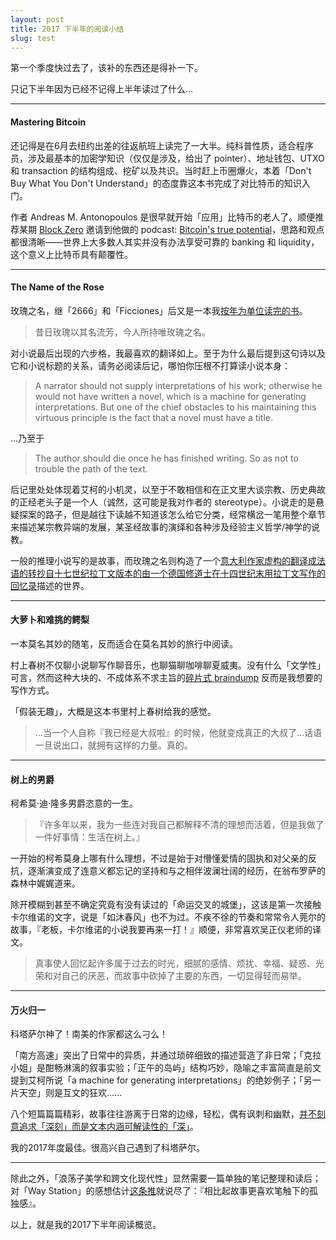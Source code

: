 ```yaml
---
layout: post
title: 2017 下半年的阅读小结
slug: test
---
```


第一个季度快过去了，该补的东西还是得补一下。

只记下半年因为已经不记得上半年读过了什么...

******

#### Mastering Bitcoin

还记得是在6月去纽约出差的往返航班上读完了一大半。纯科普性质，适合程序员，涉及最基本的加密学知识（仅仅是涉及，给出了 pointer）、地址钱包、UTXO 和 transaction 的结构组成、挖矿以及共识。当时赶上币圈爆火，本着「Don't Buy What You Don't Understand」的态度靠这本书完成了对比特币的知识入门。

作者 Andreas M. Antonopoulos 是很早就开始「应用」比特币的老人了。顺便推荐某期 [Block Zero](http://www.blockzero.show) 邀请到他做的 podcast: [Bitcoin's true potential](http://pca.st/vyuS)，思路和观点都很清晰——世界上大多数人其实并没有办法享受可靠的 banking 和 liquidity，这个意义上比特币具有颠覆性。

******

#### The Name of the Rose

玫瑰之名，继「2666」和「Ficciones」后又是一本我[按年为单位读完的书](https://twitter.com/junjiahhh/status/909144608805761024)。

> 昔日玫瑰以其名流芳，今人所持唯玫瑰之名。

对小说最后出现的六步格，我最喜欢的翻译如上。至于为什么最后提到这句诗以及它和小说标题的关系，请务必阅读后记，哪怕你压根不打算读小说本身：

> A narrator should not supply interpretations of his work; otherwise he would not have written a novel, which is a machine for generating interpretations. But one of the chief obstacles to his maintaining this virtuous principle is the fact that a novel must have a title.

...乃至于

> The author should die once he has finished writing. So as not to trouble the path of the text.

后记里处处体现着艾柯的小机灵，以至于不敢相信和在正文里大谈宗教、历史典故的正经老头子是一个人（诚然，这可能是我对作者的 stereotype）。小说走的是悬疑探案的路子，但是越往下读越不知道该怎么给它分类，经常横岔一笔用整个章节来描述某宗教异端的发展，某圣经故事的演绎和各种涉及经验主义哲学/神学的说教。

一般的推理小说写的是故事，而玫瑰之名则构造了一个[意大利作家虚构的翻译成法语的转抄自十七世纪拉丁文版本的由一个德国修道士在十四世纪末用拉丁文写作的回忆录](https://twitter.com/junjiahhh/status/966556843731537921)描述的世界。

******

#### 大萝卜和难挑的鳄梨

 一本莫名其妙的随笔，反而适合在莫名其妙的旅行中阅读。

村上春树不仅聊小说聊写作聊音乐，也聊猫聊咖啡聊夏威夷。没有什么「文学性」可言，然而这种大块的、不成体系不求主旨的[碎片式 braindump](https://junjiah.com/2017/10/21/writing.html) 反而是我想要的写作方式。

「假装无趣」，大概是这本书里村上春树给我的感觉。

> ...当一个人自称『我已经是大叔啦』的时候，他就变成真正的大叔了...话语一旦说出口，就拥有这样的力量。真的。

******

#### 树上的男爵

柯希莫·迪·隆多男爵恣意的一生。

> 『许多年以来，我为一些连对我自己都解释不清的理想而活着，但是我做了一件好事情：生活在树上。』

一开始的柯希莫身上哪有什么理想，不过是始于对懵懂爱情的固执和对父亲的反抗，逐渐演变成了连意义都忘记的坚持和与之相伴波澜壮阔的经历，在翁布罗萨的森林中娓娓道来。

除开模糊到甚至不确定究竟有没有读过的「命运交叉的城堡」，这该是第一次接触卡尔维诺的文字，说是「如沐春风」也不为过。不疾不徐的节奏和常常令人莞尔的故事，『老板，卡尔维诺的小说我要再来一打！』顺便，非常喜欢吴正仪老师的译文。

> 真事使人回忆起许多属于过去的时光，细腻的感情、烦扰、幸福、疑惑、光荣和对自己的厌恶，而故事中砍掉了主要的东西，一切显得轻而易举。

******

#### 万火归一

科塔萨尔神了！南美的作家都这么刁么！

「南方高速」突出了日常中的异质，并通过琐碎细致的描述营造了非日常；「克拉小姐」是酣畅淋漓的叙事实验；「正午的岛屿」结构巧妙，隐喻之丰富简直是前文提到艾柯所说「a machine for generating interpretations」的绝妙例子；「另一片天空」则是互文的狂欢......

八个短篇篇篇精彩，故事往往游离于日常的边缘，轻松，偶有讽刺和幽默，[并不刻意追求「深刻」而是文本内涵可解读性的「深」](https://blog.yitianshijie.net/2018/03/04/newsletter-roundup-20180304/)。

我的2017年度最佳。很高兴自己遇到了科塔萨尔。

******

除此之外，「浪荡子美学和跨文化现代性」显然需要一篇单独的笔记整理和读后；对「Way Station」的感想估计[这条推](https://twitter.com/junjiahhh/status/945467002470072320)就说尽了：『相比起故事更喜欢笔触下的孤独感』。

以上，就是我的2017下半年阅读概览。



